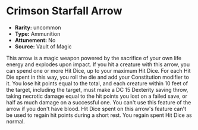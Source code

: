 
# Crimson Starfall Arrow

* **Rarity:** uncommon
* **Type:** Ammunition
* **Attunement:** No
* **Source:** Vault of Magic


This arrow is a magic weapon powered by the sacrifice of your own life energy and explodes upon impact. If you hit a creature with this arrow, you can spend one or more Hit Dice, up to your maximum Hit Dice. For each Hit Die spent in this way, you roll the die and add your Constitution modifier to it. You lose hit points equal to the total, and each creature within 10 feet of the target, including the target, must make a DC 15 Dexterity saving throw, taking necrotic damage equal to the hit points you lost on a failed save, or half as much damage on a successful one. You can't use this feature of the arrow if you don't have blood. Hit Dice spent on this arrow's feature can't be used to regain hit points during a short rest. You regain spent Hit Dice as normal.
